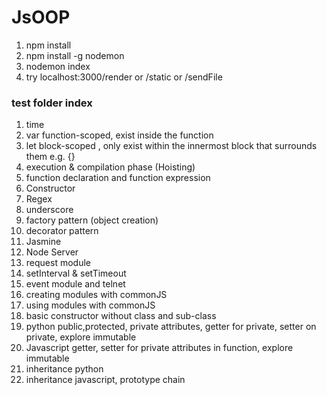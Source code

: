 # JsOOP

1. npm install
2. npm install -g nodemon
3. nodemon index
4. try localhost:3000/render or /static or /sendFile

### test folder index
1. time
2. var function-scoped, exist inside the function
3. let block-scoped , only exist within the innermost block that surrounds them e.g. {}
4. execution & compilation phase (Hoisting)
5. function declaration and function expression
6. Constructor
7. Regex
8. underscore
9. factory pattern (object creation)
10. decorator pattern
11. Jasmine
12. Node Server
13. request module
14. setInterval & setTimeout
15. event module and telnet
16. creating modules with commonJS
17. using modules with commonJS
18. basic constructor without class and sub-class
19. python public,protected, private attributes, getter for private, setter on private, explore immutable
20. Javascript getter, setter for private attributes in function, explore immutable
21. inheritance python
22. inheritance javascript, prototype chain